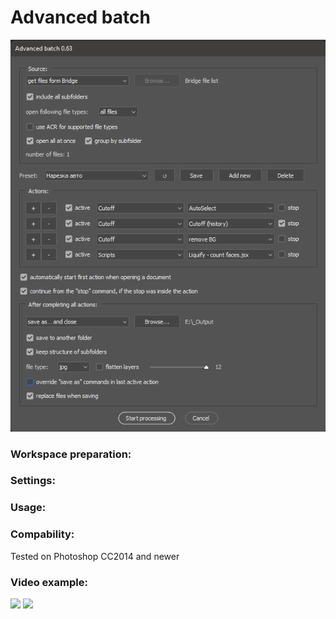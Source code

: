 # Advanced batch

![](assets/20220316_231334_2022-03-16_23-05-11.png)

### Workspace preparation:



### Settings:



### Usage:


### Compability:

Tested on Photoshop CC2014 and newer

### Video example:

[![](https://img.youtube.com/vi/3nb6p91QpNw/0.jpg)](https://youtu.be/3nb6p91QpNw)
[![](https://img.youtube.com/vi/BAbNqKvDjDE/0.jpg)](https://youtu.be/BAbNqKvDjDE)
